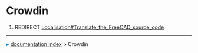 # Crowdin
1.  REDIRECT [Localisation#Translate_the_FreeCAD_source_code](Localisation#Translate_the_FreeCAD_source_code.md)



---
![](images/Right_arrow.png) [documentation index](../README.md) > Crowdin
